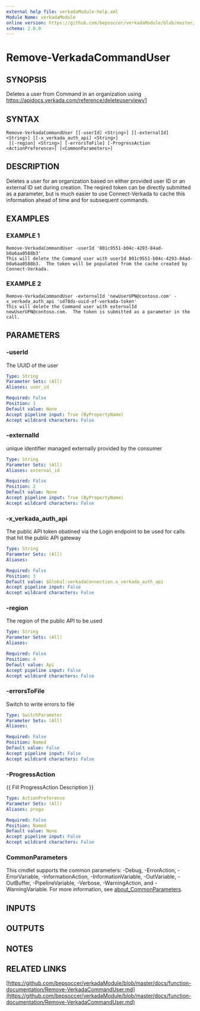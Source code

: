 ```yaml
---
external help file: verkadaModule-help.xml
Module Name: verkadaModule
online version: https://github.com/bepsoccer/verkadaModule/blob/master/docs/function-documentation/Remove-VerkadaCommandUser.md
schema: 2.0.0
---
```


# Remove-VerkadaCommandUser

## SYNOPSIS
Deletes a user from Command in an organization using https://apidocs.verkada.com/reference/deleteuserviewv1

## SYNTAX

```
Remove-VerkadaCommandUser [[-userId] <String>] [[-externalId] <String>] [[-x_verkada_auth_api] <String>]
 [[-region] <String>] [-errorsToFile] [-ProgressAction <ActionPreference>] [<CommonParameters>]
```

## DESCRIPTION
Deletes a user for an organization based on either provided user ID or an external ID set during creation.
The reqired token can be directly submitted as a parameter, but is much easier to use Connect-Verkada to cache this information ahead of time and for subsequent commands.

## EXAMPLES

### EXAMPLE 1
```
Remove-VerkadaCommandUser -userId '801c9551-b04c-4293-84ad-b0a6aa0588b3'
This will delete the Command user with userId 801c9551-b04c-4293-84ad-b0a6aa0588b3.  The token will be populated from the cache created by Connect-Verkada.
```

### EXAMPLE 2
```
Remove-VerkadaCommandUser -externalId 'newUserUPN@contoso.com' -x_verkada_auth_api 'sd78ds-uuid-of-verkada-token'
This will delete the Command user with externalId newUserUPN@contoso.com.  The token is submitted as a parameter in the call.
```

## PARAMETERS

### -userId
The UUID of the user

```yaml
Type: String
Parameter Sets: (All)
Aliases: user_id

Required: False
Position: 1
Default value: None
Accept pipeline input: True (ByPropertyName)
Accept wildcard characters: False
```

### -externalId
unique identifier managed externally provided by the consumer

```yaml
Type: String
Parameter Sets: (All)
Aliases: external_id

Required: False
Position: 2
Default value: None
Accept pipeline input: True (ByPropertyName)
Accept wildcard characters: False
```

### -x_verkada_auth_api
The public API token obatined via the Login endpoint to be used for calls that hit the public API gateway

```yaml
Type: String
Parameter Sets: (All)
Aliases:

Required: False
Position: 3
Default value: $Global:verkadaConnection.x_verkada_auth_api
Accept pipeline input: False
Accept wildcard characters: False
```

### -region
The region of the public API to be used

```yaml
Type: String
Parameter Sets: (All)
Aliases:

Required: False
Position: 4
Default value: Api
Accept pipeline input: False
Accept wildcard characters: False
```

### -errorsToFile
Switch to write errors to file

```yaml
Type: SwitchParameter
Parameter Sets: (All)
Aliases:

Required: False
Position: Named
Default value: False
Accept pipeline input: False
Accept wildcard characters: False
```

### -ProgressAction
{{ Fill ProgressAction Description }}

```yaml
Type: ActionPreference
Parameter Sets: (All)
Aliases: proga

Required: False
Position: Named
Default value: None
Accept pipeline input: False
Accept wildcard characters: False
```

### CommonParameters
This cmdlet supports the common parameters: -Debug, -ErrorAction, -ErrorVariable, -InformationAction, -InformationVariable, -OutVariable, -OutBuffer, -PipelineVariable, -Verbose, -WarningAction, and -WarningVariable. For more information, see [about_CommonParameters](http://go.microsoft.com/fwlink/?LinkID=113216).

## INPUTS

## OUTPUTS

## NOTES

## RELATED LINKS

[https://github.com/bepsoccer/verkadaModule/blob/master/docs/function-documentation/Remove-VerkadaCommandUser.md](https://github.com/bepsoccer/verkadaModule/blob/master/docs/function-documentation/Remove-VerkadaCommandUser.md)

